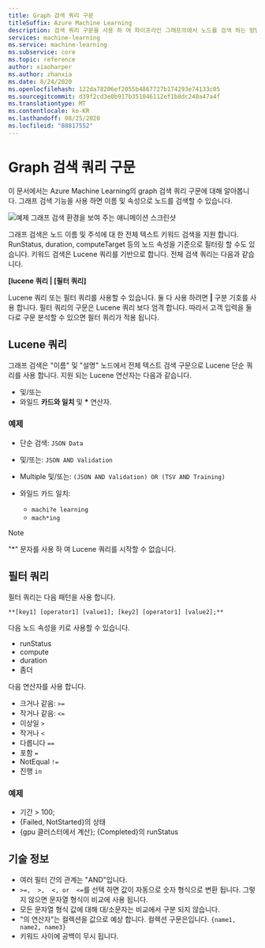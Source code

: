 ```yaml
---
title: Graph 검색 쿼리 구문
titleSuffix: Azure Machine Learning
description: 검색 쿼리 구문을 사용 하 여 파이프라인 그래프의에서 노드를 검색 하는 방법을 알아봅니다.
services: machine-learning
ms.service: machine-learning
ms.subservice: core
ms.topic: reference
author: xiaoharper
ms.author: zhanxia
ms.date: 8/24/2020
ms.openlocfilehash: 122da78206ef2055b4867727b174293e74133c05
ms.sourcegitcommit: d39f2cd3e0b917b351046112ef1b8dc240a47a4f
ms.translationtype: MT
ms.contentlocale: ko-KR
ms.lasthandoff: 08/25/2020
ms.locfileid: "88817552"
---
```

# <a name="graph-search-query-syntax"></a>Graph 검색 쿼리 구문

이 문서에서는 Azure Machine Learning의 graph 검색 쿼리 구문에 대해 알아봅니다. 그래프 검색 기능을 사용 하면 이름 및 속성으로 노드를 검색할 수 있습니다. 

 ![예제 그래프 검색 환경을 보여 주는 애니메이션 스크린샷](media/search/graph-search.gif)

그래프 검색은 노드 이름 및 주석에 대 한 전체 텍스트 키워드 검색을 지원 합니다. RunStatus, duration, computeTarget 등의 노드 속성을 기준으로 필터링 할 수도 있습니다. 키워드 검색은 Lucene 쿼리를 기반으로 합니다. 전체 검색 쿼리는 다음과 같습니다.  

**[lucene 쿼리 | [필터 쿼리]** 

Lucene 쿼리 또는 필터 쿼리를 사용할 수 있습니다. 둘 다 사용 하려면 **|** 구분 기호를 사용 합니다. 필터 쿼리의 구문은 Lucene 쿼리 보다 엄격 합니다. 따라서 고객 입력을 둘 다로 구문 분석할 수 있으면 필터 쿼리가 적용 됩니다.

 

## <a name="lucene-query"></a>Lucene 쿼리

그래프 검색은 "이름" 및 "설명" 노드에서 전체 텍스트 검색 구문으로 Lucene 단순 쿼리를 사용 합니다. 지원 되는 Lucene 연산자는 다음과 같습니다.

 
- 및/또는
- 와일드 **카드와 일치** 및 **\*** 연산자.

### <a name="examples"></a>예제

- 단순 검색: `JSON Data`

- 및/또는: `JSON AND Validation`

- Multiple 및/또는: `(JSON AND Validation) OR (TSV AND Training)`

 
- 와일드 카드 일치: 
    - `machi?e learning`
    -   `mach*ing`
 
>[!NOTE]
> "*" 문자를 사용 하 여 Lucene 쿼리를 시작할 수 없습니다.

##  <a name="filter-query"></a>필터 쿼리

 
필터 쿼리는 다음 패턴을 사용 합니다.
 
    **[key1] [operator1] [value1]; [key2] [operator1] [value2];**

 
다음 노드 속성을 키로 사용할 수 있습니다.

- runStatus
- compute
- duration
- 좀더

다음 연산자를 사용 합니다.

- 크거나 같음: `>=`
- 작거나 같음: `<=`
- 이상일 `>`
- 작거나 `<`
- 다릅니다 `==`
- 포함 `=`
- NotEqual `!=`
- 진행 `in`

 
 

### <a name="example"></a>예제

- 기간 > 100;
- {Failed, NotStarted}의 상태
- {gpu 클러스터에서 계산}; {Completed}의 runStatus

## <a name="technical-notes"></a>기술 정보

- 여러 필터 간의 관계는 "AND"입니다.
- `>=,  >,  <, or  <=`를 선택 하면 값이 자동으로 숫자 형식으로 변환 됩니다. 그렇지 않으면 문자열 형식이 비교에 사용 됩니다.
- 모든 문자열 형식 값에 대해 대/소문자는 비교에서 구분 되지 않습니다.
- "의 연산자"는 컬렉션을 값으로 예상 합니다. 컬렉션 구문은입니다. `{name1, name2, name3}`
- 키워드 사이에 공백이 무시 됩니다.